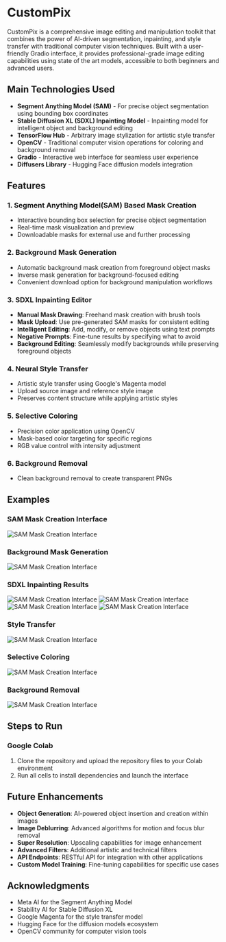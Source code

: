 # CustomPix

CustomPix is a comprehensive image editing and manipulation toolkit that combines the power of AI-driven segmentation, inpainting, and style transfer with traditional computer vision techniques. Built with a user-friendly Gradio interface, it provides professional-grade image editing capabilities using state of the art models, accessible to both beginners and advanced users.

## Main Technologies Used

- **Segment Anything Model (SAM)** - For precise object segmentation using bounding box coordinates
- **Stable Diffusion XL (SDXL) Inpainting Model** - Inpainting model for intelligent object and background editing
- **TensorFlow Hub** - Arbitrary image stylization for artistic style transfer
- **OpenCV** - Traditional computer vision operations for coloring and background removal
- **Gradio** - Interactive web interface for seamless user experience
- **Diffusers Library** - Hugging Face diffusion models integration

## Features

### 1. Segment Anything Model(SAM) Based Mask Creation
- Interactive bounding box selection for precise object segmentation
- Real-time mask visualization and preview
- Downloadable masks for external use and further processing

### 2. Background Mask Generation
- Automatic background mask creation from foreground object masks
- Inverse mask generation for background-focused editing
- Convenient download option for background manipulation workflows

### 3. SDXL Inpainting Editor
- **Manual Mask Drawing**: Freehand mask creation with brush tools
- **Mask Upload**: Use pre-generated SAM masks for consistent editing
- **Intelligent Editing**: Add, modify, or remove objects using text prompts
- **Negative Prompts**: Fine-tune results by specifying what to avoid
- **Background Editing**: Seamlessly modify backgrounds while preserving foreground objects

### 4. Neural Style Transfer
- Artistic style transfer using Google's Magenta model
- Upload source image and reference style image
- Preserves content structure while applying artistic styles

### 5. Selective Coloring
- Precision color application using OpenCV
- Mask-based color targeting for specific regions
- RGB value control with intensity adjustment


### 6. Background Removal
- Clean background removal to create transparent PNGs


## Examples

### SAM Mask Creation Interface
![SAM Mask Creation Interface](./demo-images/sam_mask.png)
### Background Mask Generation
![SAM Mask Creation Interface](./demo-images/background_mask.png)
### SDXL Inpainting Results
![SAM Mask Creation Interface](./demo-images/sdxl_mask.png)
![SAM Mask Creation Interface](./demo-images/sdxl_mask_output.png)
![SAM Mask Creation Interface](./demo-images/sdxl_manual.png)
![SAM Mask Creation Interface](./demo-images/sdxl_manual_output.png)
### Style Transfer
![SAM Mask Creation Interface](./demo-images/style_transfer.png)
### Selective Coloring
![SAM Mask Creation Interface](./demo-images/coloring.png)
### Background Removal
![SAM Mask Creation Interface](./demo-images/bg_removal.png)

## Steps to Run

### Google Colab
1. Clone the repository and upload the repository files to your Colab environment
2. Run all cells to install dependencies and launch the interface


## Future Enhancements

- **Object Generation**: AI-powered object insertion and creation within images
- **Image Deblurring**: Advanced algorithms for motion and focus blur removal
- **Super Resolution**: Upscaling capabilities for image enhancement
- **Advanced Filters**: Additional artistic and technical filters
- **API Endpoints**: RESTful API for integration with other applications
- **Custom Model Training**: Fine-tuning capabilities for specific use cases


## Acknowledgments
- Meta AI for the Segment Anything Model
- Stability AI for Stable Diffusion XL
- Google Magenta for the style transfer model
- Hugging Face for the diffusion models ecosystem
- OpenCV community for computer vision tools